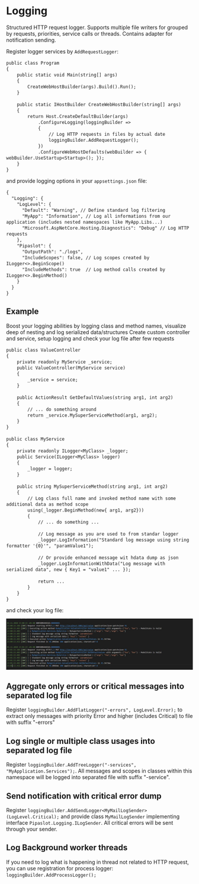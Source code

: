 # Logging
Structured HTTP request logger. Supports multiple file writers for grouped by requests, priorities, service calls or threads. Contains adapter for notification sending.

Register logger services by `AddRequestLogger`:
```
public class Program
{
    public static void Main(string[] args)
    {
        CreateWebHostBuilder(args).Build().Run();
    }

    public static IHostBuilder CreateWebHostBuilder(string[] args)
    {
        return Host.CreateDefaultBuilder(args)
            .ConfigureLogging(loggingBuilder =>
            {
                // Log HTTP requests in files by actual date
                loggingBuilder.AddRequestLogger();
            })
            .ConfigureWebHostDefaults(webBuilder => { webBuilder.UseStartup<Startup>(); });
    }
}
```

and provide logging options in your `appsettings.json` file:
```
{
  "Logging": {
    "LogLevel": {
      "Default": "Warning", // Define standard log filtering 
      "MyApp": "Information", // Log all informations from our application (includes nested namespaces like MyApp.Libs...)
      "Microsoft.AspNetCore.Hosting.Diagnostics": "Debug" // Log HTTP requests
    },
    "Pipaslot": {
      "OutputPath": "./logs",
      "IncludeScopes": false, // Log scopes created by ILogger<>.BeginScope()
      "IncludeMethods": true  // Log method calls created by ILogger<>.BeginMethod()
    }
  }
}
```

## Example
Boost your logging abilities by logging class and method names, visualize deep of nesting and log serialized data/structures
Create custom controller and service, setup logging and check your log file after few requests
```
public class ValueController
{
    private readonly MyService _service;
    public ValueController(MyService service)
    {
        _service = service;
    }

    public ActionResult GetDefaultValues(string arg1, int arg2)
    {
        // ... do something around
        return _service.MySuperServiceMethod(arg1, arg2);
    }
}

public class MyService
{
    private readonly ILogger<MyClass> _logger;
    public Service(ILogger<MyClass> logger)
    {
        _logger = logger;
    }

    public string MySuperServiceMethod(string arg1, int arg2)
    {
        // Log class full name and invoked method name with some additional data as method scope
        using(_logger.BeginMethod(new{ arg1, arg2}))
        {
            // ... do something ...

            // Log message as you are used to from standar logger
            _logger.LogInformation("Standard log message using string formatter '{0}'", "paramValue1");   

            // Or provide enhanced message wit hdata dump as json
            _logger.LogInformationWithData("Log message with serialized data", new { Key1 = "value1" ... });  

            return ...
        }
    }
}
```

and check your log file:

![Request log sample](readmeImages/logfile.jpg)

## Aggregate only errors or critical messages into separated log file
Register `loggingBuilder.AddFlatLogger("-errors", LogLevel.Error);` to extract only messages with priority Error and higher (includes Critical) to file with suffix "-errors"
## Log single or multiple class usages into separated log file
Register `loggingBuilder.AddTreeLogger("-services", "MyApplication.Services");`. All messages and scopes in classes within this namespace will be logged into separated file with suffix "-service".

## Send notification with critical error dump
Register `loggingBuilder.AddSendLogger<MyMailLogSender>(LogLevel.Critical);` and provide class `MyMailLogSender` implementing interface `Pipaslot.Logging.ILogSender`. 
All critical errors will be sent through your sender.

## Log Background worker threads
If you need to log what is happening in thread not related to HTTP request, you can use registration for process logger: `loggingBuilder.AddProcessLogger();`
